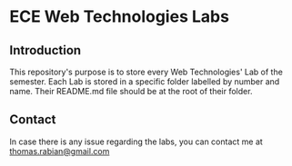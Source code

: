 # ECE Web Technologies Labs

## Introduction

This repository's purpose is to store every Web Technologies' Lab of the semester. Each Lab is stored in a specific folder labelled by number and name. Their README.md file should be at the root of their folder.

## Contact

In case there is any issue regarding the labs, you can contact me at thomas.rabian@gmail.com 
